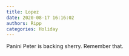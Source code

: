 ```yaml
---
title: Lopez
date: 2020-08-17 16:16:02
authors: Ripp
categories: Holiday
---
```


 Panini Peter is backing sherry. Remember that.